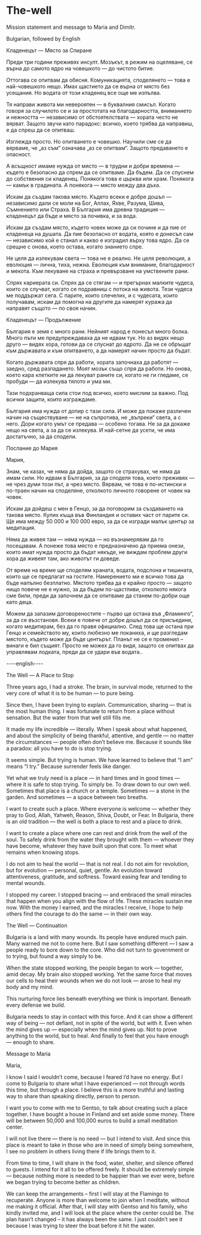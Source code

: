 # The-well
Mission statement and message to Maria and Dimitr.

Bulgarian, followed by English

Кладенецът — Място за Спиране

Преди три години преживях инсулт.
Мозъкът, в режим на оцеляване, се върна до самото ядро на човешкото — до чистото битие.

Оттогава се опитвам да обясня.
Комуникацията, споделянето — това е най-човешкото нещо.
Имах щастието да се върна от място без усещания.
Но водата от този кладенец все още ме изпълва.

Тя направи живота ми невероятен — в буквалния смисъл.
Когато говоря за случилото се и за простотата на благодарността, вниманието и нежността — независимо от обстоятелствата — хората често не вярват.
Защото звучи като парадокс:
всичко, което трябва да направиш, е да спреш да се опитваш.

Изглежда просто. Но опитването е човешко.
Научили сме се да вярваме, че „аз съм“ означава „аз се опитвам“.
Защото предаването е опасност.

А всъщност имаме нужда от място — в трудни и добри времена — където е безопасно да спрем да се опитваме.
Да бъдем. Да се спуснем до собствения си кладенец.
Понякога това е църква или храм.
Понякога — камък в градината.
А понякога — място между два дъха.

Искам да създам такова място.
Където всеки е добре дошъл — независимо дали се моли на Бог, Аллах, Яхве, Разума, Шива, Съмнението или Страха.
В България има древна традиция — кладенецът да бъде и място за почивка, и за вода.

Искам да създам място, където човек може да си почине и да пие от кладенеца на душата.
Да пие безопасно от водата, която е донесъл сам — независимо кой е станал и какво е изградил върху това ядро.
Да се срещне с онова, което остава, когато знанието спре.

Не целя да излекувам света — това не е реално.
Не целя революция, а еволюция — лична, тиха, нежна.
Еволюция към внимание, благодарност и мекота.
Към лекуване на страха и превързване на умствените рани.

Спрях кариерата си.
Спрях да се стягам — и прегърнах малките чудеса, които се случват, когато се подравниш с потока на живота.
Тези чудеса ме поддържат сега.
С парите, които спечелих, и с чудесата, които получавам, искам да помогна на другите да намерят куража да направят същото — по своя начин.


Кладенецът — Продължение

България е земя с много рани.
Нейният народ е понесъл много болка.
Много пъти ме предупреждаваха да не идвам тук.
Но аз видях нещо друго — видях хора, готови да се спуснат до ядрото.
Да не се обръщат към държавата и към опитването, а да намерят начин просто да бъдат.

Когато държавата спря да работи, хората започнаха да работят — заедно, сред разпадането.
Моят мозък също спря да работи.
Но онова, което кара клетките ни да лекуват раните си, когато не ги гледаме, се пробуди — да излекува тялото и ума ми.

Тази подхранваща сила стои под всичко, което мислим за важно.
Под всички защити, които изграждаме.

България има нужда от допир с тази сила.
И може да покаже различен начин на съществуване — не на съпротива, не „въпреки“ света, а с него.
Дори когато умът се предава — особено тогава.
Не за да докаже нещо на света, а за да се излекува.
И най-сетне да усети, че има достатъчно, за да сподели.

Послание до Мария

Мария,

Знам, че казах, че няма да дойда, защото се страхувах, че няма да имам сили.
Но идвам в България, за да споделя това, което преживях — не чрез думи този път, а чрез място.
Вярвам, че това е по-истински и по-траен начин на споделяне, отколкото личното говорене от човек на човек.

Искам да дойдеш с мен в Генцo, за да поговорим за създаването на такова място.
Купих къща във Финландия и оставих част от парите си.
Ще има между 50 000 и 100 000 евро, за да се изгради малък център за медитация.

Няма да живея там — няма нужда — но възнамерявам да го посещавам.
А понеже това място е предназначено да приема онези, които имат нужда просто да бъдат някъде, не виждам проблем други хора да живеят там, ако животът ги доведе.

От време на време ще споделям храната, водата, подслона и тишината, които ще се предлагат на гостите.
Намерението ми е всичко това да бъде напълно безплатно.
Мястото трябва да е крайно просто — защото нищо повече не е нужно, за да бъдем по-щастливи, отколкото някога сме били, преди да започнем да се опитваме да станем по-добри още като деца.


Можем да запазим договореностите – първо ще остана във „Фламинго“, за да се възстановя. Всеки е повече от добре дошъл да се присъедини, когато медитирам, без да го правя официално. След това ще остана при Генцо и семейството му, които любезно ме поканиха, и ще разгледам мястото, където може да бъде центърът. Планът не се е променил – винаги е бил същият. Просто не можех да го видя, защото се опитвах да управлявам лодката, преди да се удари във водата..

----english----

The Well — A Place to Stop

Three years ago, I had a stroke.
The brain, in survival mode, returned to the very core of what it is to be human — to pure being.

Since then, I have been trying to explain.
Communication, sharing — that is the most human thing.
I was fortunate to return from a place without sensation.
But the water from that well still fills me.

It made my life incredible — literally.
When I speak about what happened, and about the simplicity of being thankful, attentive, and gentle — no matter the circumstances — people often don’t believe me.
Because it sounds like a paradox:
all you have to do is stop trying.

It seems simple. But trying is human.
We have learned to believe that “I am” means “I try.”
Because surrender feels like danger.

Yet what we truly need is a place — in hard times and in good times — where it is safe to stop trying.
To simply be. To draw down to our own well.
Sometimes that place is a church or a temple.
Sometimes — a stone in the garden.
And sometimes — a space between two breaths.

I want to create such a place.
Where everyone is welcome — whether they pray to God, Allah, Yahweh, Reason, Shiva, Doubt, or Fear.
In Bulgaria, there is an old tradition — the well is both a place to rest and a place to drink.

I want to create a place where one can rest and drink from the well of the soul.
To safely drink from the water they brought with them — whoever they have become, whatever they have built upon that core.
To meet what remains when knowing stops.

I do not aim to heal the world — that is not real.
I do not aim for revolution, but for evolution — personal, quiet, gentle.
An evolution toward attentiveness, gratitude, and softness.
Toward easing fear and tending to mental wounds.

I stopped my career.
I stopped bracing — and embraced the small miracles that happen when you align with the flow of life.
These miracles sustain me now.
With the money I earned, and the miracles I receive, I hope to help others find the courage to do the same — in their own way.

The Well — Continuation

Bulgaria is a land with many wounds.
Its people have endured much pain.
Many warned me not to come here.
But I saw something different — I saw a people ready to bore down to the core.
Who did not turn to government or to trying, but found a way simply to be.

When the state stopped working, the people began to work — together, amid decay.
My brain also stopped working.
Yet the same force that moves our cells to heal their wounds when we do not look — arose to heal my body and my mind.

This nurturing force lies beneath everything we think is important.
Beneath every defense we build.

Bulgaria needs to stay in contact with this force.
And it can show a different way of being — not defiant, not in spite of the world, but with it.
Even when the mind gives up — especially when the mind gives up.
Not to prove anything to the world, but to heal.
And finally to feel that you have enough — enough to share.

Message to Maria

Maria,

I know I said I wouldn’t come, because I feared I’d have no energy.
But I come to Bulgaria to share what I have experienced — not through words this time, but through a place.
I believe this is a more truthful and lasting way to share than speaking directly, person to person.

I want you to come with me to Gentsо, to talk about creating such a place together.
I have bought a house in Finland and set aside some money.
There will be between 50,000 and 100,000 euros to build a small meditation center.

I will not live there — there is no need — but I intend to visit.
And since this place is meant to take in those who are in need of simply being somewhere, I see no problem in others living there if life brings them to it.

From time to time, I will share in the food, water, shelter, and silence offered to guests.
I intend for it all to be offered freely.
It should be extremely simple — because nothing more is needed to be happier than we ever were, before we began trying to become better as children.

We can keep the arrangements – first I will stay at the Flamingo to recuperate. Anyone is more than welcome to join when I meditate, without me making it official. After that, I will stay with Gentso and his family, who kindly invited me, and I will look at the place where the center could be. The plan hasn’t changed – it has always been the same. I just couldn’t see it because I was trying to steer the boat before it hit the water.


